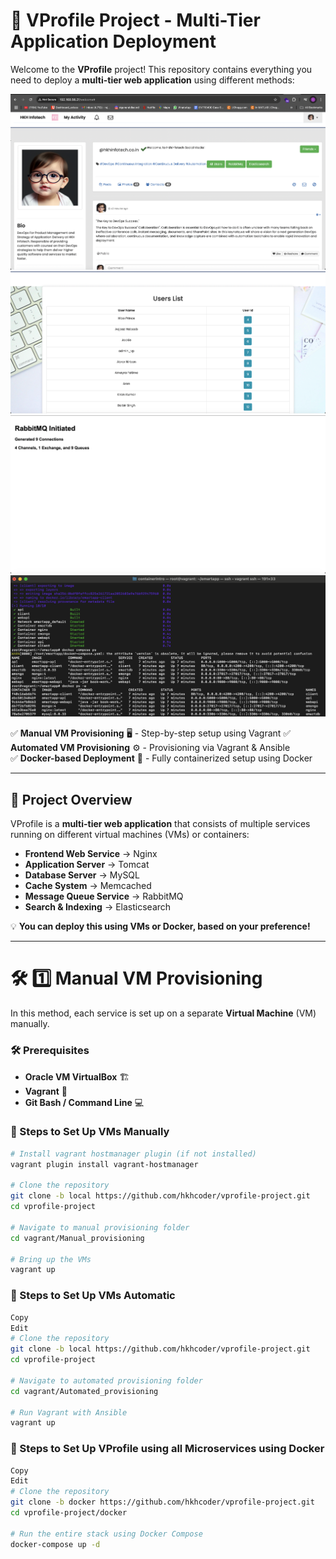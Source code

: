 # 🚀 VProfile Project - Multi-Tier Application Deployment

Welcome to the **VProfile** project! This repository contains everything you need to deploy a **multi-tier web application** using different methods:

![image alt](https://github.com/rajatrajat0210/VProfile-Setup/blob/main/vprofile1.jpg?raw=true)
![image alt](https://github.com/rajatrajat0210/VProfile-Setup/blob/main/vprofile2.jpg?raw=true)
![image alt](https://github.com/rajatrajat0210/VProfile-Setup/blob/main/vprofile3.jpg?raw=true)
![image alt](https://github.com/rajatrajat0210/VProfile-Setup/blob/main/dockerimg.jpg?raw=true)



✅ **Manual VM Provisioning** 🖥️ - Step-by-step setup using Vagrant 
✅ **Automated VM Provisioning** ⚙️ - Provisioning via Vagrant & Ansible  
✅ **Docker-based Deployment** 🐳 - Fully containerized setup using Docker  

---

## 📌 **Project Overview**
VProfile is a **multi-tier web application** that consists of multiple services running on different virtual machines (VMs) or containers:

- **Frontend Web Service** → Nginx  
- **Application Server** → Tomcat  
- **Database Server** → MySQL  
- **Cache System** → Memcached  
- **Message Queue Service** → RabbitMQ  
- **Search & Indexing** → Elasticsearch  

💡 **You can deploy this using VMs or Docker, based on your preference!**

---

# 🛠️ **1️⃣ Manual VM Provisioning**
In this method, each service is set up on a separate **Virtual Machine** (VM) manually.

### **🛠️ Prerequisites**
- **Oracle VM VirtualBox** 🏗️
- **Vagrant** 🏡
- **Git Bash / Command Line** 💻

### **🚀 Steps to Set Up VMs Manually**
```bash
# Install vagrant hostmanager plugin (if not installed)
vagrant plugin install vagrant-hostmanager

# Clone the repository
git clone -b local https://github.com/hkhcoder/vprofile-project.git
cd vprofile-project

# Navigate to manual provisioning folder
cd vagrant/Manual_provisioning

# Bring up the VMs
vagrant up
```

### **🚀 Steps to Set Up VMs Automatic**
```bash
Copy
Edit
# Clone the repository
git clone -b local https://github.com/hkhcoder/vprofile-project.git
cd vprofile-project

# Navigate to automated provisioning folder
cd vagrant/Automated_provisioning

# Run Vagrant with Ansible
vagrant up
```

### **🚀 Steps to Set Up VProfile using all Microservices using Docker**
```bash
Copy
Edit
# Clone the repository
git clone -b docker https://github.com/hkhcoder/vprofile-project.git
cd vprofile-project/docker

# Run the entire stack using Docker Compose
docker-compose up -d
```



